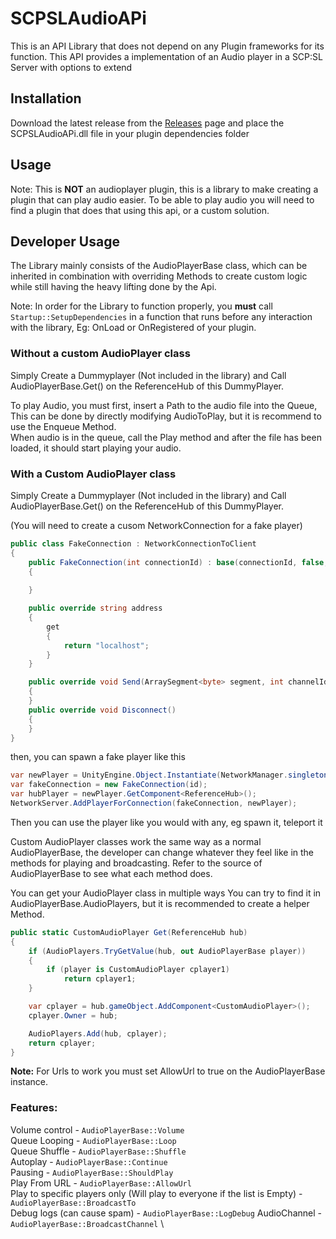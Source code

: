 # SCPSLAudioAPi

This is an API Library that does not depend on any Plugin frameworks for its function.
This API provides a implementation of an Audio player in a SCP:SL Server with options to extend

## Installation
Download the latest release from the [Releases](https://github.com/CedModV2/SCPSLAudioApi/releases/) page and place the SCPSLAudioAPi.dll file in your plugin dependencies folder

## Usage
Note: This is **NOT** an audioplayer plugin, this is a library to make creating a plugin that can play audio easier. To be able to play audio you will need to find a plugin that does that using this api, or a custom solution.

## Developer Usage
The Library mainly consists of the AudioPlayerBase class, which can be inherited in combination with overriding Methods to create custom logic while still having the heavy lifting done by the Api.

Note: In order for the Library to function properly, you **must** call `Startup::SetupDependencies` in a function that runs before any interaction with the library, Eg: OnLoad or OnRegistered of your plugin.

### Without a custom AudioPlayer class
Simply Create a Dummyplayer (Not included in the library) and Call AudioPlayerBase.Get() on the ReferenceHub of this DummyPlayer.

To play Audio, you must first, insert a Path to the audio file into the Queue, This can be done by directly modifying AudioToPlay, but it is recommend to use the Enqueue Method. \
When audio is in the queue, call the Play method and after the file has been loaded, it should start playing your audio.

### With a Custom AudioPlayer class
Simply Create a Dummyplayer (Not included in the library) and Call AudioPlayerBase.Get() on the ReferenceHub of this DummyPlayer.

(You will need to create a cusom NetworkConnection for a fake player)

```csharp
public class FakeConnection : NetworkConnectionToClient
{
    public FakeConnection(int connectionId) : base(connectionId, false, 0f)
    {
            
    }

    public override string address
    {
        get
        {
            return "localhost";
        }
    }

    public override void Send(ArraySegment<byte> segment, int channelId = 0)
    {
    }
    public override void Disconnect()
    {
    }
}
```

then, you can spawn a fake player like this

```csharp
var newPlayer = UnityEngine.Object.Instantiate(NetworkManager.singleton.playerPrefab);
var fakeConnection = new FakeConnection(id);
var hubPlayer = newPlayer.GetComponent<ReferenceHub>();
NetworkServer.AddPlayerForConnection(fakeConnection, newPlayer);
```
Then you can use the player like you would with any, eg spawn it, teleport it

Custom AudioPlayer classes work the same way as a normal AudioPlayerBase, the developer can change whatever they feel like in the methods for playing and broadcasting.
Refer to the source of AudioPlayerBase to see what each method does.

You can get your AudioPlayer class in multiple ways
You can try to find it in AudioPlayerBase.AudioPlayers, but it is recommended to create a helper Method.

```csharp
public static CustomAudioPlayer Get(ReferenceHub hub)
{
    if (AudioPlayers.TryGetValue(hub, out AudioPlayerBase player))
    {
        if (player is CustomAudioPlayer cplayer1)
            return cplayer1;
    }

    var cplayer = hub.gameObject.AddComponent<CustomAudioPlayer>();
    cplayer.Owner = hub;

    AudioPlayers.Add(hub, cplayer);
    return cplayer;
}
```

**Note:** For Urls to work you must set AllowUrl to true on the AudioPlayerBase instance.

### Features:
Volume control - `AudioPlayerBase::Volume` \
Queue Looping - `AudioPlayerBase::Loop` \
Queue Shuffle - `AudioPlayerBase::Shuffle` \
Autoplay - `AudioPlayerBase::Continue` \
Pausing - `AudioPlayerBase::ShouldPlay` \
Play From URL - `AudioPlayerBase::AllowUrl` \
Play to specific players only (Will play to everyone if the list is Empty) - `AudioPlayerBase::BroadcastTo` \
Debug logs (can cause spam) - `AudioPlayerBase::LogDebug`
AudioChannel - `AudioPlayerBase::BroadcastChannel` \
